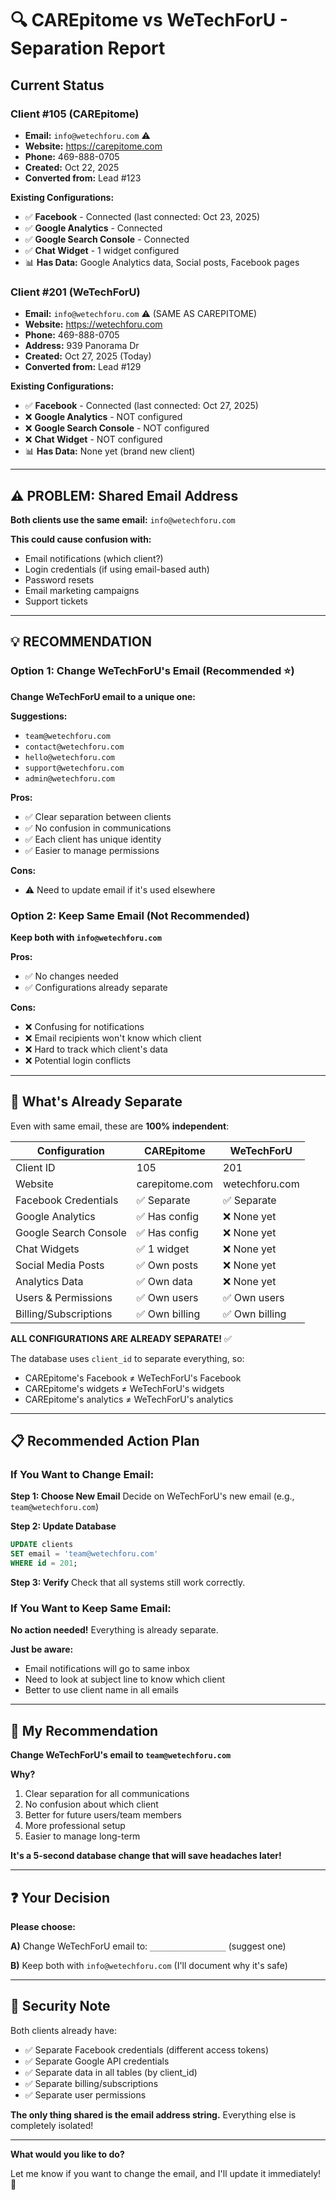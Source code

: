 # 🔍 CAREpitome vs WeTechForU - Separation Report

## Current Status

### Client #105 (CAREpitome)
- **Email:** `info@wetechforu.com` ⚠️
- **Website:** https://carepitome.com
- **Phone:** 469-888-0705
- **Created:** Oct 22, 2025
- **Converted from:** Lead #123

**Existing Configurations:**
- ✅ **Facebook** - Connected (last connected: Oct 23, 2025)
- ✅ **Google Analytics** - Connected
- ✅ **Google Search Console** - Connected
- ✅ **Chat Widget** - 1 widget configured
- 📊 **Has Data:** Google Analytics data, Social posts, Facebook pages

### Client #201 (WeTechForU)
- **Email:** `info@wetechforu.com` ⚠️ (SAME AS CAREPITOME)
- **Website:** https://wetechforu.com
- **Phone:** 469-888-0705
- **Address:** 939 Panorama Dr
- **Created:** Oct 27, 2025 (Today)
- **Converted from:** Lead #129

**Existing Configurations:**
- ✅ **Facebook** - Connected (last connected: Oct 27, 2025)
- ❌ **Google Analytics** - NOT configured
- ❌ **Google Search Console** - NOT configured
- ❌ **Chat Widget** - NOT configured
- 📊 **Has Data:** None yet (brand new client)

---

## ⚠️ PROBLEM: Shared Email Address

**Both clients use the same email:** `info@wetechforu.com`

**This could cause confusion with:**
- Email notifications (which client?)
- Login credentials (if using email-based auth)
- Password resets
- Email marketing campaigns
- Support tickets

---

## 💡 RECOMMENDATION

### Option 1: Change WeTechForU's Email (Recommended ⭐)

**Change WeTechForU email to a unique one:**

**Suggestions:**
- `team@wetechforu.com`
- `contact@wetechforu.com`
- `hello@wetechforu.com`
- `support@wetechforu.com`
- `admin@wetechforu.com`

**Pros:**
- ✅ Clear separation between clients
- ✅ No confusion in communications
- ✅ Each client has unique identity
- ✅ Easier to manage permissions

**Cons:**
- ⚠️ Need to update email if it's used elsewhere

### Option 2: Keep Same Email (Not Recommended)

**Keep both with `info@wetechforu.com`**

**Pros:**
- ✅ No changes needed
- ✅ Configurations already separate

**Cons:**
- ❌ Confusing for notifications
- ❌ Email recipients won't know which client
- ❌ Hard to track which client's data
- ❌ Potential login conflicts

---

## 🔧 What's Already Separate

Even with same email, these are **100% independent**:

| Configuration | CAREpitome | WeTechForU |
|---------------|------------|------------|
| Client ID | 105 | 201 |
| Website | carepitome.com | wetechforu.com |
| Facebook Credentials | ✅ Separate | ✅ Separate |
| Google Analytics | ✅ Has config | ❌ None yet |
| Google Search Console | ✅ Has config | ❌ None yet |
| Chat Widgets | ✅ 1 widget | ❌ None yet |
| Social Media Posts | ✅ Own posts | ❌ None yet |
| Analytics Data | ✅ Own data | ❌ None yet |
| Users & Permissions | ✅ Own users | ✅ Own users |
| Billing/Subscriptions | ✅ Own billing | ✅ Own billing |

**ALL CONFIGURATIONS ARE ALREADY SEPARATE!** ✅

The database uses `client_id` to separate everything, so:
- CAREpitome's Facebook ≠ WeTechForU's Facebook
- CAREpitome's widgets ≠ WeTechForU's widgets
- CAREpitome's analytics ≠ WeTechForU's analytics

---

## 📋 Recommended Action Plan

### If You Want to Change Email:

**Step 1: Choose New Email**
Decide on WeTechForU's new email (e.g., `team@wetechforu.com`)

**Step 2: Update Database**
```sql
UPDATE clients 
SET email = 'team@wetechforu.com' 
WHERE id = 201;
```

**Step 3: Verify**
Check that all systems still work correctly.

### If You Want to Keep Same Email:

**No action needed!** Everything is already separate.

**Just be aware:**
- Email notifications will go to same inbox
- Need to look at subject line to know which client
- Better to use client name in all emails

---

## 🎯 My Recommendation

**Change WeTechForU's email to `team@wetechforu.com`**

**Why?**
1. Clear separation for all communications
2. No confusion about which client
3. Better for future users/team members
4. More professional setup
5. Easier to manage long-term

**It's a 5-second database change that will save headaches later!**

---

## ❓ Your Decision

**Please choose:**

**A)** Change WeTechForU email to: `_________________` (suggest one)

**B)** Keep both with `info@wetechforu.com` (I'll document why it's safe)

---

## 🔐 Security Note

Both clients already have:
- ✅ Separate Facebook credentials (different access tokens)
- ✅ Separate Google API credentials
- ✅ Separate data in all tables (by client_id)
- ✅ Separate billing/subscriptions
- ✅ Separate user permissions

**The only thing shared is the email address string.** Everything else is completely isolated!

---

**What would you like to do?** 

Let me know if you want to change the email, and I'll update it immediately! 🚀

